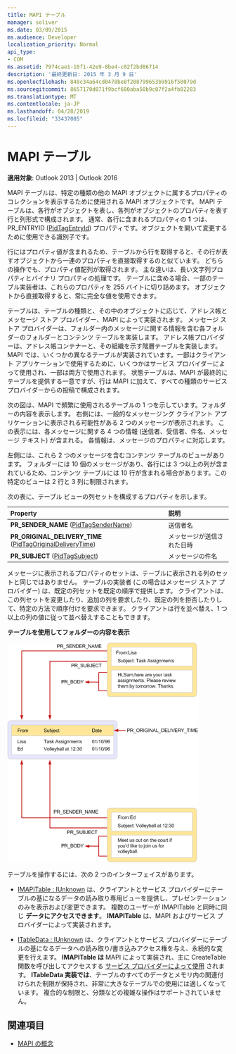 ```yaml
---
title: MAPI テーブル
manager: soliver
ms.date: 03/09/2015
ms.audience: Developer
localization_priority: Normal
api_type:
- COM
ms.assetid: 7974cae1-10f1-42e9-8be4-c02f2bd86714
description: '最終更新日: 2015 年 3 月 9 日'
ms.openlocfilehash: 840c34a64cd0478be8f208799653b9916f50079d
ms.sourcegitcommit: 8657170d071f9bcf680aba50b9c07f2a4fb82283
ms.translationtype: MT
ms.contentlocale: ja-JP
ms.lasthandoff: 04/28/2019
ms.locfileid: "33437085"
---
```

# <a name="mapi-tables"></a>MAPI テーブル
  
**適用対象**: Outlook 2013 | Outlook 2016 
  
MAPI テーブルは、特定の種類の他の MAPI オブジェクトに属するプロパティのコレクションを表示するために使用される MAPI オブジェクトです。 MAPI テーブルは、各行がオブジェクトを表し、各列がオブジェクトのプロパティを表す行と列形式で構成されます。 通常、各行に含まれるプロパティの **1** つは、PR_ENTRYID ([PidTagEntryId](pidtagentryid-canonical-property.md)) プロパティです。オブジェクトを開いて変更するために使用できる識別子です。 
  
行にはプロパティ値が含まれるため、テーブルから行を取得すると、その行が表すオブジェクトから一連のプロパティを直接取得するのと似ています。 どちらの操作でも、プロパティ値配列が取得されます。 主な違いは、長い文字列プロパティとバイナリ プロパティの処理です。 テーブルに含める場合、一部のテーブル実装者は、これらのプロパティを 255 バイトに切り詰めます。 オブジェクトから直接取得すると、常に完全な値を使用できます。
  
テーブルは、テーブルの種類と、その中のオブジェクトに応じて、アドレス帳とメッセージ ストア プロバイダー、MAPI によって実装されます。 メッセージ ストア プロバイダーは、フォルダー内のメッセージに関する情報を含む各フォルダーのフォルダーとコンテンツ テーブルを実装します。 アドレス帳プロバイダーは、アドレス帳コンテナーと、その組織を示す階層テーブルを実装します。 MAPI では、いくつかの異なるテーブルが実装されています。一部はクライアント アプリケーションで使用するために、いくつかはサービス プロバイダーによって使用され、一部は両方で使用されます。 状態テーブルは、MAPI が最終的にテーブルを提供する一意ですが、行は MAPI に加えて、すべての種類のサービス プロバイダーからの投稿で構成されます。 
  
次の図は、MAPI で頻繁に使用されるテーブルの 1 つを示しています。フォルダーの内容を表示します。 右側には、一般的なメッセージング クライアント アプリケーションに表示される可能性がある 2 つのメッセージが表示されます。 この表示には、各メッセージに関する 4 つの情報 (送信者、受信者、件名、メッセージ テキスト) が含まれる。 各情報は、メッセージのプロパティに対応します。
  
左側には、これら 2 つのメッセージを含むコンテンツ テーブルのビューがあります。 フォルダーには 10 個のメッセージがあり、各行には 3 つ以上の列が含まれているため、コンテンツ テーブルには 10 行が含まれる場合があります。この特定のビューは 2 行と 3 列に制限されます。
  
次の表に、テーブル ビューの列セットを構成するプロパティを示します。
  
|**Property**|**説明**|
|:-----|:-----|
|**PR_SENDER_NAME** ([PidTagSenderName](pidtagsendername-canonical-property.md))  <br/> |送信者名  <br/> |
|**PR_ORIGINAL_DELIVERY_TIME** ([PidTagOriginalDeliveryTime](pidtagoriginaldeliverytime-canonical-property.md))  <br/> |メッセージが送信された日時  <br/> |
|**PR_SUBJECT** ([PidTagSubject](pidtagsubject-canonical-property.md))  <br/> |メッセージの件名  <br/> |
   
メッセージに表示されるプロパティのセットは、テーブルに表示される列のセットと同じではありません。 テーブルの実装者 (この場合はメッセージ ストア プロバイダー) は、既定の列セットを既定の順序で提供します。 クライアントは、この列セットを変更したり、追加の列を要求したり、既定の列を拒否したりして、特定の方法で順序付けを要求できます。 クライアントは行を並べ替え、1 つ以上の列の値に従って並べ替えすることもできます。
  
**テーブルを使用してフォルダーの内容を表示**
  
![テーブルを使用してフォルダーの内容を表示する](media/amapi_54.gif "テーブルを使用してフォルダーの内容を表示する")
  
テーブルを操作するには、次の 2 つのインターフェイスがあります。
  
- [IMAPITable : IUnknown](imapitableiunknown.md) は、クライアントとサービス プロバイダーにテーブルの基になるデータの読み取り専用ビューを提供し、プレゼンテーションのみを表示および変更できます。 複数のユーザーが IMAPITable と同時に同じ **データにアクセスできます**。 **IMAPITable** は、MAPI およびサービス プロバイダーによって実装されます。 
    
- [ITableData : IUnknown](itabledataiunknown.md) は、クライアントとサービス プロバイダーにテーブルの基になるデータへの読み取り/書き込みアクセス権を与え、永続的な変更を行えます。 **IMAPITable は** MAPI によって実装され、主に CreateTable 関数を呼び出してアクセスする [サービス プロバイダーによって使用](createtable.md) されます。 **ITableData 実装では**、テーブルのすべてのデータとメモリ内の関連付けられた制限が保持され、非常に大きなテーブルでの使用には適しくなっています。 複合的な制限と、分類などの複雑な操作はサポートされていません。 
    
## <a name="see-also"></a>関連項目

- [MAPI の概念](mapi-concepts.md)

